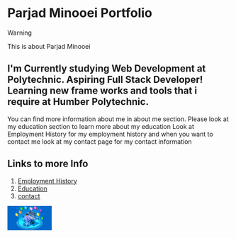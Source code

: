 # Parjad Minooei Portfolio

>[!WARNING]  
>This is about Parjad Minooei

I'm Currently studying Web Development at Polytechnic. Aspiring Full Stack Developer!
Learning new frame works and tools that i require at Humber Polytechnic.
---
You can find more information about me in about me section.
Please look at my education section to learn more about my education
Look at Employment History for my employment history
and when you want to contact me look at my contact page for my contact information

## Links to more Info 
1. [Employment History](employment)
2. [Education](education)
3. [contact](contact)

<img src="FullStackLogo.jpg" width="100"/>
